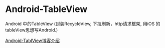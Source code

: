 # Android-TableView
Android 中的TableView (封装RecycleView, 下拉刷新，http请求框架, 用iOS 的tableView思想写Android.)   

[Android-TablView博客介绍](https://gaoyingqiu.github.io/2016/11/11/Android-TableView)
